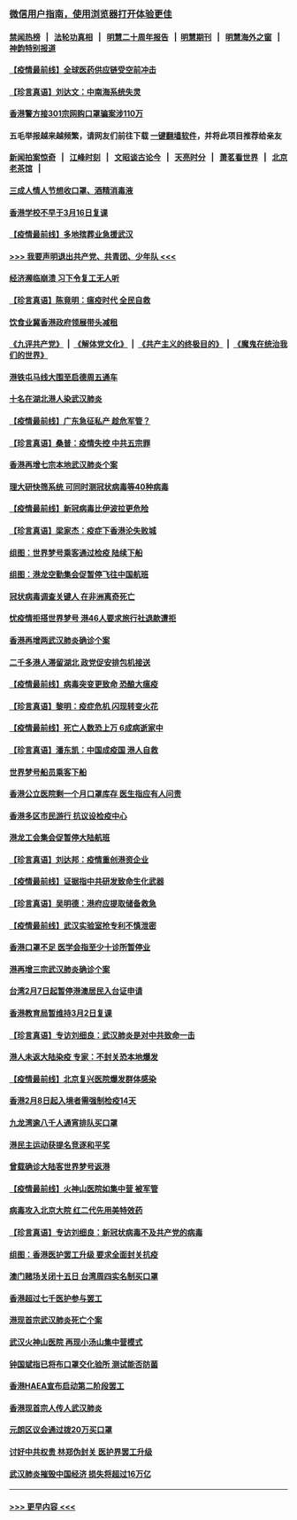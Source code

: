 ### [微信用户指南，使用浏览器打开体验更佳](https://github.com/gfw-breaker/banned-news1/blob/master/indexes/wechat-guide.md?t=0)
#### [禁闻热榜](热点新闻.md?t=0)  &nbsp;&nbsp;|&nbsp;&nbsp; [法轮功真相](https://github.com/gfw-breaker/truth/blob/master/README.md?t=0) &nbsp;&nbsp;|&nbsp;&nbsp; [明慧二十周年报告](https://github.com/gfw-breaker/mh-reports/blob/master/README.md?t=0) &nbsp;&nbsp;|&nbsp;&nbsp;[明慧期刊](https://github.com/gfw-breaker/mh-qikan) &nbsp;&nbsp;|&nbsp;&nbsp; [明慧海外之窗](https://github.com/gfw-breaker/mh-news/blob/master/README.md?t=0) &nbsp;&nbsp;|&nbsp;&nbsp; [神韵特别报道](https://github.com/gfw-breaker/mh-news/blob/master/shenyun.md?t=0)
#### [【疫情最前线】全球医药供应链受空前冲击](../pages/nsc415/n11869614.md?t=02152222) 
#### [【珍言真语】刘达文：中南海系统失灵](../pages/nsc415/n11869465.md?t=02152222) 
#### [香港警方接301宗网购口罩骗案涉110万](../pages/nsc415/n11867572.md?t=02152222) 
#### 五毛举报越来越频繁，请网友们前往下载 [一键翻墙软件](https://github.com/gfw-breaker/ssr-accounts)，并将此项目推荐给亲友
#### [新闻拍案惊奇](https://github.com/gfw-breaker/banned-news1/blob/master/pages/link4.md) &nbsp;&nbsp;|&nbsp;&nbsp; [江峰时刻](https://github.com/gfw-breaker/banned-news1/blob/master/pages/link4.md) &nbsp;&nbsp;|&nbsp;&nbsp; [文昭谈古论今](https://github.com/gfw-breaker/banned-news1/blob/master/pages/link4.md) &nbsp;&nbsp;|&nbsp;&nbsp; [天亮时分](https://github.com/gfw-breaker/banned-news1/blob/master/pages/link4.md) &nbsp;&nbsp;|&nbsp;&nbsp; [萧茗看世界](https://github.com/gfw-breaker/banned-news1/blob/master/pages/link4.md) &nbsp;&nbsp;|&nbsp;&nbsp; [北京老茶馆](https://github.com/gfw-breaker/banned-news1/blob/master/pages/link4.md) &nbsp;&nbsp;|&nbsp;&nbsp; 
#### [三成人情人节想收口罩、酒精消毒液](../pages/nsc415/n11867523.md?t=02152222) 
#### [香港学校不早于3月16日复课](../pages/nsc415/n11867498.md?t=02152222) 
#### [【疫情最前线】多地殡葬业急援武汉](../pages/nsc415/n11866914.md?t=02152222) 
#### [>>> 我要声明退出共产党、共青团、少年队 <<<](https://github.com/begood0513/goodnews/blob/master/quit/letter.md) 
#### [经济濒临崩溃 习下令复工无人听](../pages/nsc415/n11867269.md?t=02152222) 
#### [【珍言真语】陈竟明：瘟疫时代 全民自救](../pages/nsc415/n11866765.md?t=02152222) 
#### [饮食业冀香港政府领展带头减租](../pages/nsc415/n11864876.md?t=02152222) 
#### [《九评共产党》](https://github.com/begood0513/9ping.md/blob/master/README.md) &nbsp;|&nbsp; [《解体党文化》](../../../../jtdwh.md/blob/master/README.md)  &nbsp;|&nbsp; [《共产主义的终极目的》](../../../../gczydzjmd.md/blob/master/README.md) &nbsp;|&nbsp; [《魔鬼在统治我们的世界》](../../../../mgztzwmdsj.md/blob/master/README.md) 
#### [港铁屯马线大围至启德周五通车](../pages/nsc415/n11864842.md?t=02152222) 
#### [十名在湖北港人染武汉肺炎](../pages/nsc415/n11864807.md?t=02152222) 
#### [【疫情最前线】广东急征私产 趁危军管？](../pages/nsc415/n11864205.md?t=02152222) 
#### [【珍言真语】桑普：疫情失控 中共五宗罪](../pages/nsc415/n11864157.md?t=02152222) 
#### [香港再增七宗本地武汉肺炎个案](../pages/nsc415/n11862405.md?t=02152222) 
#### [理大研快筛系统 可同时测冠状病毒等40种病毒](../pages/nsc415/n11862376.md?t=02152222) 
#### [【疫情最前线】新冠病毒比伊波拉更危险](../pages/nsc415/n11862199.md?t=02152222) 
#### [【珍言真语】梁家杰：疫症下香港沦失败城](../pages/nsc415/n11861588.md?t=02152222) 
#### [组图：世界梦号乘客通过检疫 陆续下船](../pages/nsc415/n11858302.md?t=02152222) 
#### [组图：港龙空勤集会促暂停飞往中国航班](../pages/nsc415/n11858190.md?t=02152222) 
#### [冠状病毒调查关键人 在非洲离奇死亡](../pages/nsc415/n11859798.md?t=02152222) 
#### [忧疫情拒搭世界梦号 港46人要求旅行社退款遭拒](../pages/nsc415/n11859849.md?t=02152222) 
#### [香港再增两武汉肺炎确诊个案](../pages/nsc415/n11859833.md?t=02152222) 
#### [二千多港人滞留湖北 政党促安排包机接送](../pages/nsc415/n11859831.md?t=02152222) 
#### [【疫情最前线】病毒突变更致命 恐酿大瘟疫](../pages/nsc415/n11859604.md?t=02152222) 
#### [【珍言真语】黎明：疫症危机 闪现转变火花](../pages/nsc415/n11859199.md?t=02152222) 
#### [【疫情最前线】死亡人数恐上万 6成病逝家中](../pages/nsc415/n11856687.md?t=02152222) 
#### [【珍言真语】潘东凯：中国成疫国 港人自救](../pages/nsc415/n11856962.md?t=02152222) 
#### [世界梦号船员乘客下船](../pages/nsc415/n11856883.md?t=02152222) 
#### [香港公立医院剩一个月口罩库存 医生指应有人问责](../pages/nsc415/n11856875.md?t=02152222) 
#### [香港多区市民游行 抗议设检疫中心](../pages/nsc415/n11856866.md?t=02152222) 
#### [港龙工会集会促暂停大陆航班](../pages/nsc415/n11856840.md?t=02152222) 
#### [【珍言真语】刘达邦：疫情重创港资企业](../pages/nsc415/n11854274.md?t=02152222) 
#### [【疫情最前线】证据指中共研发致命生化武器](../pages/nsc415/n11853087.md?t=02152222) 
#### [【珍言真语】吴明德：港府应提取储备救急](../pages/nsc415/n11852734.md?t=02152222) 
#### [【疫情最前线】武汉实验室抢专利不慎泄密](../pages/nsc415/n11850310.md?t=02152222) 
#### [香港口罩不足 医学会指至少十诊所暂停业](../pages/nsc415/n11850301.md?t=02152222) 
#### [港再增三宗武汉肺炎确诊个案](../pages/nsc415/n11850328.md?t=02152222) 
#### [台湾2月7日起暂停港澳居民入台证申请](../pages/nsc415/n11850304.md?t=02152222) 
#### [香港教育局暂维持3月2日复课](../pages/nsc415/n11850260.md?t=02152222) 
#### [【珍言真语】专访刘细良：武汉肺炎是对中共致命一击](../pages/nsc415/n11849934.md?t=02152222) 
#### [港人未返大陆染疫 专家：不封关恐本地爆发](../pages/nsc415/n11848021.md?t=02152222) 
#### [【疫情最前线】北京复兴医院爆发群体感染](../pages/nsc415/n11847626.md?t=02152222) 
#### [香港2月8日起入境者需强制检疫14天](../pages/nsc415/n11847658.md?t=02152222) 
#### [九龙湾逾八千人通宵排队买口罩](../pages/nsc415/n11847647.md?t=02152222) 
#### [港民主运动获提名竞逐和平奖](../pages/nsc415/n11847633.md?t=02152222) 
#### [曾载确诊大陆客世界梦号返港](../pages/nsc415/n11847608.md?t=02152222) 
#### [【疫情最前线】火神山医院如集中营 被军管](../pages/nsc415/n11847524.md?t=02152222) 
#### [病毒攻入北京大院 红二代先用美特效药](../pages/nsc415/n11847427.md?t=02152222) 
#### [【珍言真语】专访刘细良：新冠状病毒不及共产党的病毒](../pages/nsc415/n11847164.md?t=02152222) 
#### [组图：香港医护罢工升级 要求全面封关抗疫](../pages/nsc415/n11844107.md?t=02152222) 
#### [澳门赌场关闭十五日 台湾周四实名制买口罩](../pages/nsc415/n11845083.md?t=02152222) 
#### [香港超过七千医护参与罢工](../pages/nsc415/n11845051.md?t=02152222) 
#### [港现首宗武汉肺炎死亡个案](../pages/nsc415/n11844998.md?t=02152222) 
#### [武汉火神山医院 再现小汤山集中营模式](../pages/nsc415/n11844763.md?t=02152222) 
#### [钟国斌指已将布口罩交化验所 测试能否防菌](../pages/nsc415/n11842783.md?t=02152222) 
#### [香港HAEA宣布启动第二阶段罢工](../pages/nsc415/n11842723.md?t=02152222) 
#### [香港现首宗人传人武汉肺炎](../pages/nsc415/n11842766.md?t=02152222) 
#### [元朗区议会通过拨20万买口罩](../pages/nsc415/n11842754.md?t=02152222) 
#### [讨好中共权贵 林郑伪封关 医护界罢工升级](../pages/nsc415/n11842359.md?t=02152222) 
#### [武汉肺炎摧毁中国经济 损失将超过16万亿](../pages/nsc415/n11839723.md?t=02152222) 

----
#### [ >>> 更早内容 <<< ](../indexes/nsc415-earlier.md)
